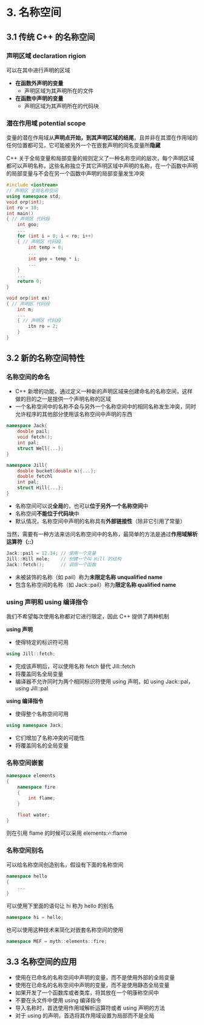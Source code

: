 # 3. 名称空间

## 3.1 传统 C++ 的名称空间

### 声明区域 declaration rigion

可以在其中进行声明的区域

* **在函数外声明的变量**
  * 声明区域为其声明所在的文件
* **在函数中声明的变量**
  * 声明区域为其声明所在的代码块

### 潜在作用域 potential scope

变量的潜在作用域从**声明点开始，到其声明区域的结尾**，且并非在其潜在作用域的任何位置都可见，它可能被另外一个在嵌套声明的同名变量所**隐藏**

C++ 关于全局变量和局部变量的规则定义了一种名称空间的层次，每个声明区域都可以声明名称，这些名称独立于其它声明区域中声明的名称，在一个函数中声明的局部变量与不会在另一个函数中声明的局部变量发生冲突

```cpp
#include <iostream>
// 声明区 全局名称空间
using namespace std;
void orp(int);
int ro = 10;
int main()
{ // 声明区 代码段
    int goo;
    ...
    for (int i = 0; i < ro; i++)
    { // 声明区 代码段
        int temp = 0;
        ...
        int goo = temp * i;
        ...
    }
    ...
    return 0;
}

void orp(int ex)
{ // 声明区 代码段
    int m;
    ...
    { // 声明区 代码段
        itn ro = 2;
    }
}
```

## 3.2 新的名称空间特性

### 名称空间的命名

* C++ 新增的功能，通过定义一种新的声明区域来创建命名的名称空间，这样做的目的之一是提供一个声明名称的区域
* 一个名称空间中的名称不会与另外一个名称空间中的相同名称发生冲突，同时允许程序的其他部分使用该名称空间中声明的东西

```cpp
namespace Jack{
    double pail;
    void fetch();
    int pal;
    struct Well{...};
}

namespace Jill{
    double bucket(double n){...};
    double fetchl
    int pal;
    struct Hill{...};
}
```

* 名称空间可以说**全局**的，也可以**位于另外一个名称空间**中
* 名称空间**不能位于代码块**中
* 默认情况，名称空间中声明的名称具有**外部链接性**（除非它引用了常量）

当然，需要有一种方法来访问名称空间中的名称，最简单的方法是通过**作用域解析运算符（::）**

```cpp
Jack::pail = 12.34; // 使用一个变量
Jill::Hill mole;    // 创建一个叫 Hill 的结构
Jack::fetch();      // 调用一个函数
```

* 未被装饰的名称（如 pail）称为**未限定名称 unqualified name**
* 包含名称空间的名称（如 Jack::pail）称为**限定名称 qualified name**

### using 声明和 using 编译指令

我们不希望每次使用名称都对它进行限定，因此 C++ 提供了两种机制

**using 声明**

* 使得特定的标识符可用

```cpp
using Jill::fetch;
```

* 完成该声明后，可以使用名称 fetch 替代 Jill::fetch
* 将覆盖同名全局变量
* 编译器不允许同时为两个相同标识符使用 using 声明，如 using Jack::pal，using Jill::pal

**using 编译指令**

* 使得整个名称空间可用

```cpp
using namespace Jack; 
```

* 它们增加了名称冲突的可能性
* 将覆盖同名的全局变量

### 名称空间嵌套

```cpp
namespace elements
{
    namespace fire
    {
        int flame;
    }

    float water;
}
```

则在引用 flame 的时候可以采用 elements::fire::flame

### 名称空间别名

可以给名称空间创造别名，假设有下面的名称空间

```cpp
namespace hello
{
    ...
}
```

可以使用下里面的语句让 hi 称为 hello 的别名

```cpp
namespace hi = hello;
```

也可以使用这种技术来简化对嵌套名称空间的使用

```cpp
namespace MEF = myth::elements::fire;
```

## 3.3 名称空间的应用

* 使用在已命名的名称空间中声明的变量，而不是使用外部的全局变量
* 使用在已命名的名称空间中声明的变量，而不是使用静态全局变量
* 如果开发了一个函数库或者类库，将其放在一个明康称空间中
* 不要在头文件中使用 using 编译指令
* 导入名称时，首选使用作用域解析运算符或者 using 声明的方法
* 对于 using 的声明，首选将其作用域设置为局部而不是全局

